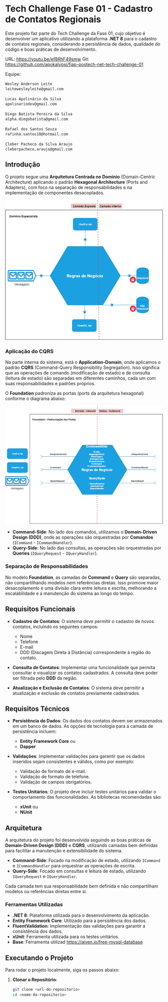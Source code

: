 # Tech Challenge Fase 01 - Cadastro de Contatos Regionais

Este projeto faz parte do Tech Challenge da Fase 01, cujo objetivo é desenvolver um aplicativo utilizando a plataforma **.NET 8** para o cadastro de contatos regionais, considerando a persistência de dados, qualidade do código e boas práticas de desenvolvimento.

URL: https://youtu.be/ef8RhF49smw
Git: https://github.com/apokalypsi/fiap-postech-net-tech-challenge-01

Equipe:

	Wesley Anderson Leite
	leitewesleyleite@gmail.com

	Lucas Apolinário da Silva
	apolinariodev@gmail.com

	Diego Batista Pereira da Silva
	alpha.diegobatista@gmail.com

	Rafael dos Santos Souza
	rafinha.santos18@hotmail.com

	Cleber Pacheco da Silva Araujo
	cleberpacheco.araujo@gmail.com


## Introdução

O projeto segue uma **Arquitetura Centrada no Domínio** (Domain-Centric Architecture) aplicando o padrão **Hexagonal Architecture** (Ports and Adapters), com foco na separação de responsabilidades e na implementação de componentes desacoplados.

![Arquitetura Hexagonal](./images/Hexagonal-Clean.png)

### Aplicação do CQRS

Na parte interna do sistema, está o **Application-Domain**, onde aplicamos o padrão **CQRS** (Command-Query Responsibility Segregation). Isso significa que as operações de comando (modificação de estado) e de consulta (leitura de estado) são separadas em diferentes caminhos, cada um com suas responsabilidades e padrões próprios.

O **Foundation** padroniza as portas (ports da arquitetura hexagonal) conforme o diagrama abaixo:

![Arquitetura Hexagonal com Fundamentos](./images/Hexagonal-Foundation.png)

- **Command-Side**: No lado dos comandos, utilizamos o **Domain-Driven Design (DDD)**, onde as operações são orquestradas por **Comandos** (`ICommand` - `ICommandHandler`).
- **Query-Side**: No lado das consultas, as operações são orquestradas por **Queries** (`IQueryRequest` - `IQueryHandler`).

### Separação de Responsabilidades

No modelo **Foundation**, as camadas de **Command** e **Query** são separadas, não compartilhando modelos nem referências diretas. Isso promove maior desacoplamento e uma divisão clara entre leitura e escrita, melhorando a escalabilidade e a manutenção do sistema ao longo do tempo.

## Requisitos Funcionais

- **Cadastro de Contatos**: O sistema deve permitir o cadastro de novos contatos, incluindo os seguintes campos:
  - Nome
  - Telefone
  - E-mail
  - DDD (Discagem Direta à Distância) correspondente à região do contato.

- **Consulta de Contatos**: Implementar uma funcionalidade que permita consultar e visualizar os contatos cadastrados. A consulta deve poder ser filtrada pelo **DDD** da região.

- **Atualização e Exclusão de Contatos**: O sistema deve permitir a atualização e exclusão de contatos previamente cadastrados.

## Requisitos Técnicos

- **Persistência de Dados**: Os dados dos contatos devem ser armazenados em um banco de dados. As opções de tecnologia para a camada de persistência incluem:
  - **Entity Framework Core** ou
  - **Dapper**

- **Validações**: Implementar validações para garantir que os dados inseridos sejam consistentes e válidos, como por exemplo:
  - Validação de formato de e-mail.
  - Validação de formato de telefone.
  - Validação de campos obrigatórios.

- **Testes Unitários**: O projeto deve incluir testes unitários para validar o comportamento das funcionalidades. As bibliotecas recomendadas são:
  - **xUnit** ou
  - **NUnit**

## Arquitetura

A arquitetura do projeto foi desenvolvida seguindo as boas práticas de **Domain-Driven Design (DDD)** e **CQRS**, utilizando camadas bem definidas para facilitar a manutenção e extensibilidade do sistema.

- **Command-Side**: Focado na modificação de estado, utilizando `ICommand` e `ICommandHandler` para orquestrar as operações de escrita.
- **Query-Side**: Focado em consultas e leitura de estado, utilizando `IQueryRequest` e `IQueryHandler`.

Cada camada tem sua responsabilidade bem definida e não compartilham modelos ou referências diretas entre si.

### Ferramentas Utilizadas

- **.NET 8**: Plataforma utilizada para o desenvolvimento da aplicação.
- **Entity Framework Core**: Utilizado para a persistência dos dados.
- **FluentValidation**: Implementação das validações para garantir a consistência dos dados.
- **xUnit**: Ferramenta utilizada para os testes unitários.
- **Base**: Ferramenta utilizad https://aiven.io/free-mysql-database

## Executando o Projeto

Para rodar o projeto localmente, siga os passos abaixo:

1. **Clonar o Repositório**:
   ```bash
   git clone <url-do-repositorio>
   cd <nome-do-repositorio>
